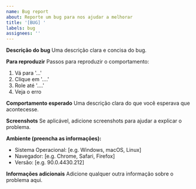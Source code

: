 ```yaml
---
name: Bug report
about: Reporte um bug para nos ajudar a melhorar
title: '[BUG] '
labels: bug
assignees: ''
---
```


**Descrição do bug**
Uma descrição clara e concisa do bug.

**Para reproduzir**
Passos para reproduzir o comportamento:
1. Vá para '...'
2. Clique em '....'
3. Role até '....'
4. Veja o erro

**Comportamento esperado**
Uma descrição clara do que você esperava que acontecesse.

**Screenshots**
Se aplicável, adicione screenshots para ajudar a explicar o problema.

**Ambiente (preencha as informações):**
 - Sistema Operacional: [e.g. Windows, macOS, Linux]
 - Navegador: [e.g. Chrome, Safari, Firefox]
 - Versão: [e.g. 90.0.4430.212]

**Informações adicionais**
Adicione qualquer outra informação sobre o problema aqui.
